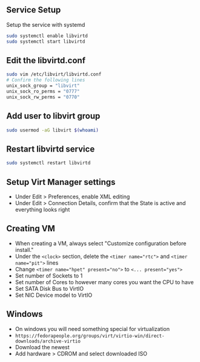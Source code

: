 ## Service Setup
Setup the service with systemd
```sh
sudo systemctl enable libvirtd
sudo systemctl start libvirtd
```
## Edit the libvirtd.conf
```sh
sudo vim /etc/libvirt/libvirtd.conf
# Confirm the following lines
unix_sock_group = "libvirt"
unix_sock_ro_perms = "0777"
unix_sock_rw_perms = "0770"
```

## Add user to libvirt group
```sh
sudo usermod -aG libvirt $(whoami)
```

## Restart libvirtd service
```sh
sudo systemctl restart libvirtd
```

## Setup Virt Manager settings
- Under Edit > Preferences, enable XML editing
- Under Edit > Connection Details, confirm that the State is active and everything looks right

## Creating VM
- When creating a VM, always select "Customize configuration before install."
- Under the `<clock>` section, delete the `<timer name="rtc">` and `<timer name="pit">` lines
- Change `<timer name="hpet" present="no">` to `<... present="yes">`
- Set number of Sockets to 1
- Set number of Cores to however many cores you want the CPU to have
- Set SATA Disk Bus to VirtIO
- Set NIC Device model to VirtIO

## Windows
- On windows you will need something special for virtualization
- `https://fedorapeople.org/groups/virt/virtio-win/direct-downloads/archive-virtio`
- Download the newest
- Add hardware > CDROM and select downloaded ISO
```
